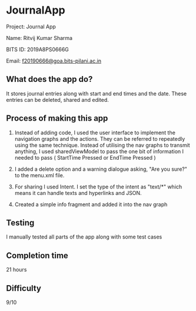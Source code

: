 # JournalApp

Project: Journal App

Name: Ritvij Kumar Sharma

BITS ID: 2019A8PS0666G

Email: f20190666@goa.bits-pilani.ac.in

## What does the app do?

It stores journal entries along with start and end times and the date. These entries can be deleted, shared and edited.

## Process of making this app

1. Instead of adding code, I used the user interface to implement the navigation graphs and the actions. They can be referred to repeatedly using the same technique. Instead of utilising the nav graphs to transmit anything, I used sharedViewModel to pass the one bit of information I needed to pass ( StartTime Pressed or EndTime Pressed )

2. I added a delete option and a warning dialogue asking, "Are you sure?" to the menu.xml file.

3. For sharing I used Intent. I set the type of the intent as "text/*" which means it can handle texts and hyperlinks and JSON.

4. Created a simple info fragment and added it into the nav graph

## Testing

I manually tested all parts of the app along with some test cases

## Completion time

21 hours

## Difficulty

9/10